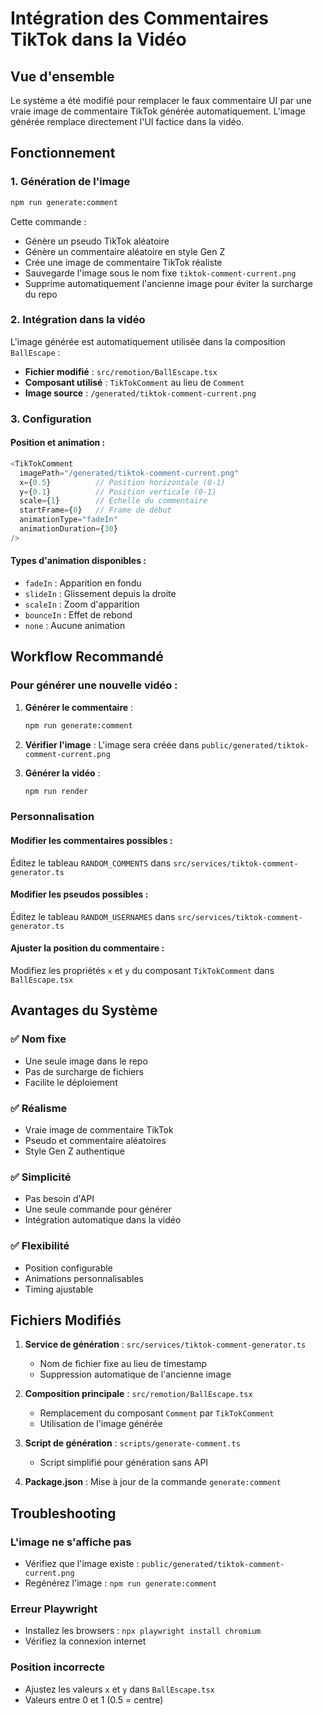 # Intégration des Commentaires TikTok dans la Vidéo

## Vue d'ensemble

Le système a été modifié pour remplacer le faux commentaire UI par une vraie image de commentaire TikTok générée automatiquement. L'image générée remplace directement l'UI factice dans la vidéo.

## Fonctionnement

### 1. Génération de l'image
```bash
npm run generate:comment
```

Cette commande :
- Génère un pseudo TikTok aléatoire
- Génère un commentaire aléatoire en style Gen Z
- Crée une image de commentaire TikTok réaliste
- Sauvegarde l'image sous le nom fixe `tiktok-comment-current.png`
- Supprime automatiquement l'ancienne image pour éviter la surcharge du repo

### 2. Intégration dans la vidéo

L'image générée est automatiquement utilisée dans la composition `BallEscape` :
- **Fichier modifié** : `src/remotion/BallEscape.tsx`
- **Composant utilisé** : `TikTokComment` au lieu de `Comment`
- **Image source** : `/generated/tiktok-comment-current.png`

### 3. Configuration

#### Position et animation :
```typescript
<TikTokComment
  imagePath="/generated/tiktok-comment-current.png"
  x={0.5}          // Position horizontale (0-1)
  y={0.1}          // Position verticale (0-1)
  scale={1}        // Échelle du commentaire
  startFrame={0}   // Frame de début
  animationType="fadeIn"
  animationDuration={30}
/>
```

#### Types d'animation disponibles :
- `fadeIn` : Apparition en fondu
- `slideIn` : Glissement depuis la droite
- `scaleIn` : Zoom d'apparition
- `bounceIn` : Effet de rebond
- `none` : Aucune animation

## Workflow Recommandé

### Pour générer une nouvelle vidéo :

1. **Générer le commentaire** :
   ```bash
   npm run generate:comment
   ```

2. **Vérifier l'image** :
   L'image sera créée dans `public/generated/tiktok-comment-current.png`

3. **Générer la vidéo** :
   ```bash
   npm run render
   ```

### Personnalisation

#### Modifier les commentaires possibles :
Éditez le tableau `RANDOM_COMMENTS` dans `src/services/tiktok-comment-generator.ts`

#### Modifier les pseudos possibles :
Éditez le tableau `RANDOM_USERNAMES` dans `src/services/tiktok-comment-generator.ts`

#### Ajuster la position du commentaire :
Modifiez les propriétés `x` et `y` du composant `TikTokComment` dans `BallEscape.tsx`

## Avantages du Système

### ✅ Nom fixe
- Une seule image dans le repo
- Pas de surcharge de fichiers
- Facilite le déploiement

### ✅ Réalisme
- Vraie image de commentaire TikTok
- Pseudo et commentaire aléatoires
- Style Gen Z authentique

### ✅ Simplicité
- Pas besoin d'API
- Une seule commande pour générer
- Intégration automatique dans la vidéo

### ✅ Flexibilité
- Position configurable
- Animations personnalisables
- Timing ajustable

## Fichiers Modifiés

1. **Service de génération** : `src/services/tiktok-comment-generator.ts`
   - Nom de fichier fixe au lieu de timestamp
   - Suppression automatique de l'ancienne image

2. **Composition principale** : `src/remotion/BallEscape.tsx`
   - Remplacement du composant `Comment` par `TikTokComment`
   - Utilisation de l'image générée

3. **Script de génération** : `scripts/generate-comment.ts`
   - Script simplifié pour génération sans API

4. **Package.json** : Mise à jour de la commande `generate:comment`

## Troubleshooting

### L'image ne s'affiche pas
- Vérifiez que l'image existe : `public/generated/tiktok-comment-current.png`
- Regénérez l'image : `npm run generate:comment`

### Erreur Playwright
- Installez les browsers : `npx playwright install chromium`
- Vérifiez la connexion internet

### Position incorrecte
- Ajustez les valeurs `x` et `y` dans `BallEscape.tsx`
- Valeurs entre 0 et 1 (0.5 = centre)